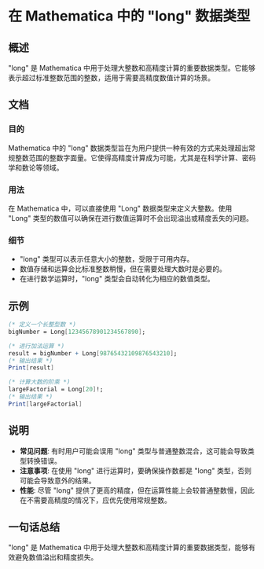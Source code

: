 <!--
Meta Description: # 在 Mathematica 中的 "long" 数据类型 ## 概述 "long" 是 Mathematica 中用于处理大整数和高精度计算的重要数据类型。它能够表示超过标准整数范围的整数，适用于需要高精度数值计算的场景。 ## 文档 ### 目的 Mathematica 中的 "long" 数...
Meta Keywords: long, mathematica, 中用于处理大整数和高精度计算的重要数据类型, bignumber, result
-->

# 在 Mathematica 中的 "long" 数据类型

## 概述
"long" 是 Mathematica 中用于处理大整数和高精度计算的重要数据类型。它能够表示超过标准整数范围的整数，适用于需要高精度数值计算的场景。

## 文档
### 目的
Mathematica 中的 "long" 数据类型旨在为用户提供一种有效的方式来处理超出常规整数范围的整数字面量。它使得高精度计算成为可能，尤其是在科学计算、密码学和数论等领域。

### 用法
在 Mathematica 中，可以直接使用 "Long" 数据类型来定义大整数。使用 "Long" 类型的数值可以确保在进行数值运算时不会出现溢出或精度丢失的问题。

### 细节
- "long" 类型可以表示任意大小的整数，受限于可用内存。
- 数值存储和运算会比标准整数稍慢，但在需要处理大数时是必要的。
- 在进行数学运算时，"long" 类型会自动转化为相应的数值类型。

## 示例
```mathematica
(* 定义一个长整型数 *)
bigNumber = Long[12345678901234567890];

(* 进行加法运算 *)
result = bigNumber + Long[98765432109876543210];
(* 输出结果 *)
Print[result] 
```

```mathematica
(* 计算大数的阶乘 *)
largeFactorial = Long[20]!;
(* 输出结果 *)
Print[largeFactorial]
```

## 说明
- **常见问题**: 有时用户可能会误用 "long" 类型与普通整数混合，这可能会导致类型转换错误。
- **注意事项**: 在使用 "long" 进行运算时，要确保操作数都是 "long" 类型，否则可能会导致意外的结果。
- **性能**: 尽管 "long" 提供了更高的精度，但在运算性能上会较普通整数慢，因此在不需要高精度的情况下，应优先使用常规整数。

## 一句话总结
"long" 是 Mathematica 中用于处理大整数和高精度计算的重要数据类型，能够有效避免数值溢出和精度损失。